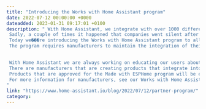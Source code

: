 ```yaml
---
title: "Introducing the Works with Home Assistant program"
date: 2022-07-12 00:00:00 +0000
dateadded: 2023-01-31 09:17:01 +0100
description: " With Home Assistant, we integrate with over 1000 different APIs. The majority of these integrations are created and maintained by the Home Assistant community. Over the years a number of companies have stepped up to work with our community offering samples and engineering support. In a few cases, we saw companies pick up the maintenance of integrating their products in Home Assistant. 
 Sadly, a couple of times it happened that companies went silent after their initial contribution, causing users to be wondering why new devices are not being supported. We want to protect our users from investing in products for their homes that won���t work well with Home Assistant. 
 Today we���re introducing the Works with Home Assistant program to allow manufacturers to show their support and commitment to Home Assistant and its community. 
 The program requires manufacturers to maintain the integration of their products in Home Assistant, offer a good user experience, provide product samples and give us an engineering contact to escalate issues. In return, manufacturers will be able to use the ���Works with Home Assistant��� badge on their products and documentation. The terms of the Works with Home Assistant program are enforced in an agreement signed by both Nabu Casa and the manufacturer. 

  
 With Home Assistant we are always working on educating our users about preferring local control and open standards when acquiring new products. This is also reflected in the ���Works with Home Assistant��� badges. 
 There are manufacturers that are creating products that integrate into Home Assistant using standards like Z-Wave, Zigbee, or Matter (soon). In these cases, the integration is maintained by the Home Assistant community and Nabu Casa. These companies can still become a member of the Works with Home Assistant program but are relieved from integration maintenance. 
 Products that are approved for the Made with ESPHome program will be eligible to use the ���Works locally with Home Assistant��� badge as part of their Made with ESPHome membership. 
 For more information for manufacturers, see our Works with Home Assistant portal. 
"
link: "https://www.home-assistant.io/blog/2022/07/12/partner-program/"
category:
---
```

